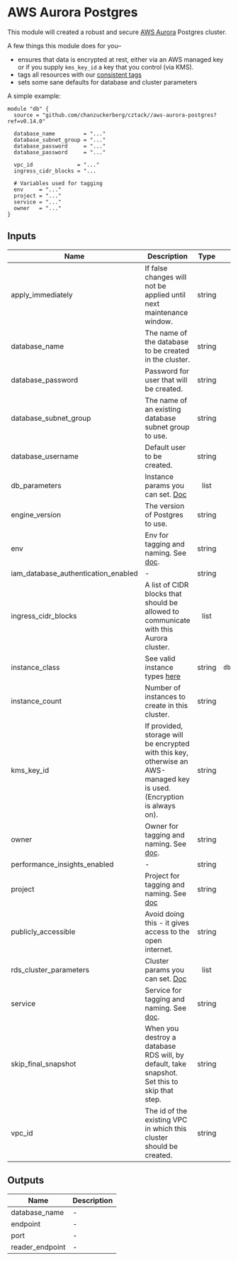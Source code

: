 # AWS Aurora Postgres

This module will created a robust and secure [AWS Aurora](https://aws.amazon.com/rds/aurora/) Postgres cluster.

A few things this module does for you–

* ensures that data is encrypted at rest, either via an AWS managed key or if you supply `kms_key_id` a key that you control (via KMS).
* tags all resources with our [consistent tags](../README.md#Consistent%20Tagging)
* sets some sane defaults for database and cluster parameters

A simple example:

```hcl
module "db" {
  source = "github.com/chanzuckerberg/cztack//aws-aurora-postgres?ref=v0.14.0"

  database_name         = "..."
  database_subnet_group = "..."
  database_password     = "..."
  database_password     = "..."
  
  vpc_id              = "..."
  ingress_cidr_blocks = "...

  # Variables used for tagging
  env     = "..."
  project = "..."
  service = "..."
  owner   = "..."
}
```

<!-- START -->
## Inputs

| Name | Description | Type | Default | Required |
|------|-------------|:----:|:-----:|:-----:|
| apply\_immediately | If false changes will not be applied until next maintenance window. | string | `false` | no |
| database\_name | The name of the database to be created in the cluster. | string | - | yes |
| database\_password | Password for user that will be created. | string | - | yes |
| database\_subnet\_group | The name of an existing database subnet group to use. | string | - | yes |
| database\_username | Default user to be created. | string | - | yes |
| db\_parameters | Instance params you can set. [Doc](https://docs.aws.amazon.com/AmazonRDS/latest/AuroraUserGuide/AuroraPostgreSQL.Reference.html#AuroraPostgreSQL.Reference.Parameters.Instance) | list | `<list>` | no |
| engine\_version | The version of Postgres to use. | string | `9.6` | no |
| env | Env for tagging and naming. See [doc](../README.md#consistent-tagging). | string | - | yes |
| iam\_database\_authentication\_enabled | - | string | `false` | no |
| ingress\_cidr\_blocks | A list of CIDR blocks that should be allowed to communicate with this Aurora cluster. | list | - | yes |
| instance\_class | See valid instance types [here](https://docs.aws.amazon.com/AmazonRDS/latest/AuroraUserGuide/AuroraPostgreSQL.Managing.html) | string | `db.r4.large` | no |
| instance\_count | Number of instances to create in this cluster. | string | `1` | no |
| kms\_key\_id | If provided, storage will be encrypted with this key, otherwise an AWS-managed key is used. (Encryption is always on). | string | `` | no |
| owner | Owner for tagging and naming. See [doc](../README.md#consistent-tagging). | string | - | yes |
| performance\_insights\_enabled | - | string | `false` | no |
| project | Project for tagging and naming. See [doc](../README.md#consistent-tagging) | string | - | yes |
| publicly\_accessible | Avoid doing this - it gives access to the open internet. | string | `false` | no |
| rds\_cluster\_parameters | Cluster params you can set. [Doc](https://docs.aws.amazon.com/AmazonRDS/latest/AuroraUserGuide/AuroraPostgreSQL.Reference.html#AuroraPostgreSQL.Reference.Parameters.Cluster) | list | `<list>` | no |
| service | Service for tagging and naming. See [doc](../README.md#consistent-tagging). | string | - | yes |
| skip\_final\_snapshot | When you destroy a database RDS will, by default, take snapshot. Set this to skip that step. | string | `false` | no |
| vpc\_id | The id of the existing VPC in which this cluster should be created. | string | - | yes |

## Outputs

| Name | Description |
|------|-------------|
| database\_name | - |
| endpoint | - |
| port | - |
| reader\_endpoint | - |

<!-- END -->
